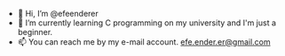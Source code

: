 - 👋 Hi, I’m @efeenderer
- 🌱 I’m currently learning C programming on my university and I'm just a beginner.
- 📫 You can reach me by my e-mail account. efe.ender.er@gmail.com
